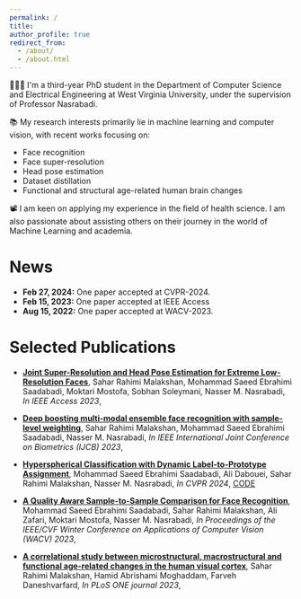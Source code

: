 ```yaml
---
permalink: /
title:
author_profile: true
redirect_from: 
  - /about/
  - /about.html
---
```

👨🏻‍💻 I'm a third-year PhD student in the Department of Computer Science and Electrical Engineering at West Virginia University, under the supervision of Professor Nasrabadi.

📚 My research interests primarily lie in machine learning and computer vision, with recent works focusing on:

* Face recognition
* Face super-resolution
* Head pose estimation
* Dataset distillation
* Functional and structural age-related human brain changes

📽️ I am keen on applying my experience in the field of health science. I am also passionate about assisting others on their journey in the world of Machine Learning and academia.

News
======
- **Feb 27, 2024:** One paper accepted at CVPR-2024.
- **Feb 15, 2023:** One paper accepted at IEEE Access
- **Aug 15, 2022:** One paper accepted at WACV-2023.

Selected Publications
======
- [**Joint Super-Resolution and Head Pose Estimation for Extreme Low-Resolution Faces**](https://ieeexplore.ieee.org/stamp/stamp.jsp?arnumber=10034761),
Sahar Rahimi Malakshan, Mohammad Saeed Ebrahimi Saadabadi, Moktari Mostofa, Sobhan Soleymani, Nasser M. Nasrabadi,
_In IEEE Access 2023_,


- [**Deep boosting multi-modal ensemble face recognition with sample-level weighting**](https://ieeexplore.ieee.org/stamp/stamp.jsp?arnumber=10034761),
Sahar Rahimi Malakshan, Mohammad Saeed Ebrahimi Saadabadi, Nasser M. Nasrabadi,
_In IEEE International Joint Conference on Biometrics (IJCB) 2023_,

- [**Hyperspherical Classification with Dynamic Label-to-Prototype Assignment**](https://arxiv.org/abs/2403.16937),
Mohammad Saeed Ebrahimi Saadabadi, Ali Dabouei, Sahar Rahimi Malakshan, Nasser M. Nasrabadi,
_In CVPR 2024_, [CODE](https://github.com/msed-Ebrahimi/DL2PA_CVPR24)


- [**A Quality Aware Sample-to-Sample Comparison for Face Recognition**](https://openaccess.thecvf.com/content/WACV2023/html/Saadabadi_A_Quality_Aware_Sample-to-Sample_Comparison_for_Face_Recognition_WACV_2023_paper.html),
Mohammad Saeed Ebrahimi Saadabadi, Sahar Rahimi Malakshan, Ali Zafari, Moktari Mostofa, Nasser M. Nasrabadi,
_In Proceedings of the IEEE/CVF Winter Conference on Applications of Computer Vision (WACV) 2023_,


- [**A correlational study between microstructural, macrostructural and functional age-related changes in the human visual cortex**](https://openaccess.thecvf.com/content/WACV2023/html/Saadabadi_A_Quality_Aware_Sample-to-Sample_Comparison_for_Face_Recognition_WACV_2023_paper.html),
Sahar Rahimi Malakshan, Hamid Abrishami Moghaddam, Farveh Daneshvarfard,
_In PLoS ONE journal 2023_,


